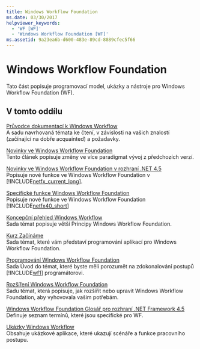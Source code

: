 ```yaml
---
title: Windows Workflow Foundation
ms.date: 03/30/2017
helpviewer_keywords:
  - 'WF [WF]'
  - 'Windows Workflow Foundation [WF]'
ms.assetid: 9a23ea6b-d600-483e-89cd-8889cfec5f66
---
```

# <a name="windows-workflow-foundation"></a>Windows Workflow Foundation
Tato část popisuje programovací model, ukázky a nástroje pro Windows Workflow Foundation (WF).  
  
## <a name="in-this-section"></a>V tomto oddílu  
 [Průvodce dokumentací k Windows Workflow](guide-to-the-documentation.md)  
 A sadu navrhovaná témata ke čtení, v závislosti na vašich znalostí (začínající na dobře acquainted) a požadavky.  
  
 [Novinky ve Windows Workflow Foundation](whats-new.md)  
 Tento článek popisuje změny ve více paradigmat vývoj z předchozích verzí.  
  
 [Novinky ve Windows Workflow Foundation v rozhraní .NET 4.5](whats-new-in-wf-in-dotnet.md)  
 Popisuje nové funkce ve Windows Workflow Foundation v [!INCLUDE[netfx_current_long](../../../includes/netfx-current-long-md.md)].  
  
 [Specifické funkce Windows Workflow Foundation](feature-specifics.md)  
 Popisuje nové funkce ve Windows Workflow Foundation  [!INCLUDE[netfx40_short](../../../includes/netfx40-short-md.md)]  
  
 [Koncepční přehled Windows Workflow](conceptual-overview.md)  
 Sada témat popisuje větší Principy Windows Workflow Foundation.  
  
 [Kurz Začínáme](getting-started-tutorial.md)  
 Sada témat, které vám představí programování aplikací pro Windows Workflow Foundation.  
  
 [Programování Windows Workflow Foundation](programming.md)  
 Sada Úvod do témat, které byste měli porozumět na zdokonalování postupů [!INCLUDE[wf1](../../../includes/wf1-md.md)] programátorovi.  
  
 [Rozšíření Windows Workflow Foundation](extend.md)  
 Sadu témat, která popisuje, jak rozšířit nebo upravit Windows Workflow Foundation, aby vyhovovala vašim potřebám.  
  
 [Windows Workflow Foundation Glosář pro rozhraní .NET Framework 4.5](glossary.md)  
 Definuje seznam termínů, které jsou specifické pro WF.  
  
 [Ukázky Windows Workflow](./samples/index.md)  
 Obsahuje ukázkové aplikace, které ukazují scénáře a funkce pracovního postupu.
